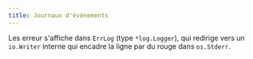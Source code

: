 ```yaml
---
title: Journaux d'évènements
---
```


Les erreur s'affiche dans `ErrLog` (type `*log.Logger`), qui redirige vers un `io.Writer` interne qui encadre la ligne par du rouge dans `os.Stderr`.
